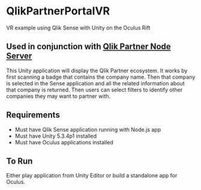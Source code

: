 # QlikPartnerPortalVR
VR example using Qlik Sense with Unity on the Oculus Rift 

## Used in conjunction with  [Qlik Partner Node Server](https://github.com/ImmersiveAnalytics/QlikPartnerPortalNodeServer)
This Unity application will display the Qlik Partner ecosystem. It works by first scanning a badge that contains the company name. Then that company is selected in the Sense application and all the related information about that company is returned. Then users can select filters to identify other companies they may want to partner with.

## Requirements
- Must have Qlik Sense application running with Node.js app
- Must have Unity 5.3.4p1 installed
- Must have Oculus applications installed

## To Run
Either play application from Unity Editor or build a standalone app for Oculus.
